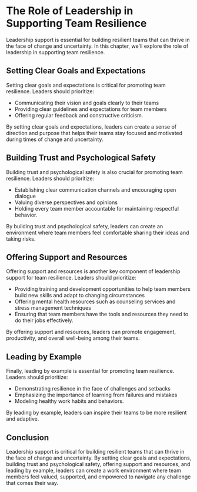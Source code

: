 The Role of Leadership in Supporting Team Resilience
===================================================================================

Leadership support is essential for building resilient teams that can thrive in the face of change and uncertainty. In this chapter, we'll explore the role of leadership in supporting team resilience.

Setting Clear Goals and Expectations
------------------------------------

Setting clear goals and expectations is critical for promoting team resilience. Leaders should prioritize:

* Communicating their vision and goals clearly to their teams
* Providing clear guidelines and expectations for team members
* Offering regular feedback and constructive criticism.

By setting clear goals and expectations, leaders can create a sense of direction and purpose that helps their teams stay focused and motivated during times of change and uncertainty.

Building Trust and Psychological Safety
---------------------------------------

Building trust and psychological safety is also crucial for promoting team resilience. Leaders should prioritize:

* Establishing clear communication channels and encouraging open dialogue
* Valuing diverse perspectives and opinions
* Holding every team member accountable for maintaining respectful behavior.

By building trust and psychological safety, leaders can create an environment where team members feel comfortable sharing their ideas and taking risks.

Offering Support and Resources
------------------------------

Offering support and resources is another key component of leadership support for team resilience. Leaders should prioritize:

* Providing training and development opportunities to help team members build new skills and adapt to changing circumstances
* Offering mental health resources such as counseling services and stress management techniques
* Ensuring that team members have the tools and resources they need to do their jobs effectively.

By offering support and resources, leaders can promote engagement, productivity, and overall well-being among their teams.

Leading by Example
------------------

Finally, leading by example is essential for promoting team resilience. Leaders should prioritize:

* Demonstrating resilience in the face of challenges and setbacks
* Emphasizing the importance of learning from failures and mistakes
* Modeling healthy work habits and behaviors.

By leading by example, leaders can inspire their teams to be more resilient and adaptive.

Conclusion
----------

Leadership support is critical for building resilient teams that can thrive in the face of change and uncertainty. By setting clear goals and expectations, building trust and psychological safety, offering support and resources, and leading by example, leaders can create a work environment where team members feel valued, supported, and empowered to navigate any challenge that comes their way.
